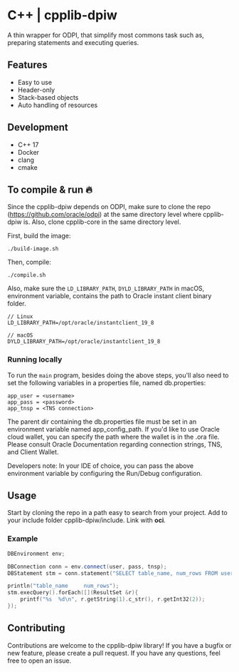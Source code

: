 # C++ | cpplib-dpiw
A thin wrapper for ODPI, that simplify most commons task such as, preparing statements and executing queries.

## Features
- Easy to use
- Header-only
- Stack-based objects
- Auto handling of resources

## Development
- C++ 17
- Docker
- clang
- cmake

## To compile & run 🔥
Since the cpplib-dpiw depends on ODPI, make sure to clone the repo (https://github.com/oracle/odpi) at the same 
directory level where cpplib-dpiw is. Also, clone cpplib-core in the same directory level.

First, build the image:
```shell
./build-image.sh
```
Then, compile:
```shell
./compile.sh
```

Also, make sure the `LD_LIBRARY_PATH`, `DYLD_LIBRARY_PATH` in macOS, environment variable, contains the path to Oracle 
instant client binary folder.

```shell
// Linux
LD_LIBRARY_PATH=/opt/oracle/instantclient_19_8

// macOS
DYLD_LIBRARY_PATH=/opt/oracle/instantclient_19_8
```

### Running locally
To run the `main` program, besides doing the above steps, you'll also need to set the following variables in a 
properties file, named db.properties:

```shell
app_user = <username>
app_pass = <password>
app_tnsp = <TNS connection>
```
The parent dir containing the db.properties file must be set in an environment variable named app_config_path.
If you'd like to use Oracle cloud wallet, you can specify the path where the wallet is in the .ora file. Please 
consult Oracle Documentation regarding connection strings, TNS, and Client Wallet.

Developers note: In your IDE of choice, you can pass the above environment variable by configuring the 
Run/Debug configuration. 

## Usage
Start by cloning the repo in a path easy to search from your project. Add to your include folder 
cpplib-dpiw/include. Link with **oci**.

### Example
```cpp
DBEnvironment env;

DBConnection conn = env.connect(user, pass, tnsp);
DBStatement stm = conn.statement("SELECT table_name, num_rows FROM user_tables");

println("table_name     num_rows");
stm.execQuery().forEach([](ResultSet &r){
    printf("%s  %d\n", r.getString(1).c_str(), r.getInt32(2));
});
```

## Contributing
Contributions are welcome to the cpplib-dpiw library! If you have a bugfix or new feature, please create a pull 
request. If you have any questions, feel free to open an issue.